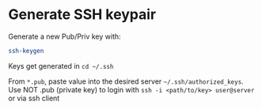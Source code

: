 # Generate SSH keypair

Generate a new Pub/Priv key with:

```bash
ssh-keygen
```

Keys get generated in `cd ~/.ssh`

From `*.pub`, paste value into the desired server `~/.ssh/authorized_keys`.
Use NOT .pub (private key) to login with `ssh -i <path/to/key> user@server` or via ssh client
